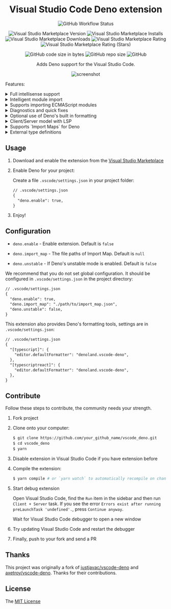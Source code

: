<div align="center">

# Visual Studio Code Deno extension

![GitHub Workflow Status](https://img.shields.io/github/workflow/status/denoland/vscode_deno/build)

![Visual Studio Marketplace Version](https://img.shields.io/visual-studio-marketplace/v/denoland.vscode-deno)
![Visual Studio Marketplace Installs](https://img.shields.io/visual-studio-marketplace/i/denoland.vscode-deno)
![Visual Studio Marketplace Downloads](https://img.shields.io/visual-studio-marketplace/d/denoland.vscode-deno)
![Visual Studio Marketplace Rating](https://img.shields.io/visual-studio-marketplace/r/denoland.vscode-deno)
![Visual Studio Marketplace Rating (Stars)](https://img.shields.io/visual-studio-marketplace/stars/denoland.vscode-deno)

![GitHub code size in bytes](https://img.shields.io/github/languages/code-size/denoland/vscode_deno)
![GitHub repo size](https://img.shields.io/github/repo-size/denoland/vscode_deno)
![GitHub](https://img.shields.io/github/license/denoland/vscode_deno)

Adds Deno support for the Visual Studio Code.

![screenshot](screenshot/screenshot.gif)

</div>

Features:

<details><summary>Full intellisense support</summary>

![Deno Support](screenshot/deno.gif)

</details>

<details><summary>Intelligent module import</summary>

![Import](screenshot/import.gif)

</details>

<details><summary>Supports importing ECMAScript modules</summary>

![Import](screenshot/ecma.gif)

</details>

<details><summary>Diagnostics and quick fixes</summary>

![Diagnostics](screenshot/diagnostics.gif)

</details>

<details><summary>Optional use of Deno's built in formatting</summary>

![Format](screenshot/format.gif)

</details>

<details><summary>Client/Server model with LSP</summary>

The extension separates Client/Server with LSP

This means that complicated problems are handled on the server-side

The extension won't block your Visual Studio Code

![Process](screenshot/process.png)

</details>

<details><summary>Supports `Import Maps` for Deno</summary>

![import_map](screenshot/import_map.gif)

</details>

<details><summary>External type definitions</summary>

The extension supports the following ways to load external declaration files

> These are all supported by Deno

1. Compiler hint

```ts
// @deno-types="./foo.d.ts"
import { foo } from "./foo.js";
```

see [example](/examples/compile-hint/mod.ts)

2. `Triple-slash` reference directive

```ts
/// <reference types="https://raw.githubusercontent.com/date-fns/date-fns/master/typings.d.ts" />

import { format } from "https://deno.land/x/date_fns/index.js";

format(new Date(), "yyyy/MM/DD");
```

see [example](/examples/react/mod.tsx)

3. `X-TypeScript-Types` custom header

```ts
import { array } from "https://cdn.pika.dev/fp-ts";

const M = array.getMonoid<number>();
console.log("concat Array", M.concat([1, 2], [2, 3]));
```

- `deno.enablePatterns` - An array of regexes that matches files Deno should be enabled on. Default is `["*"]` (matches all files). Paths are relative to the workspaces directory, so for example `["packages/"']` will look for the `packages` folder in your project.

</details>

## Usage

1. Download and enable the extension from the [Visual Studio Marketplace](https://marketplace.visualstudio.com/items?itemName=denoland.vscode-deno)

2. Enable Deno for your project:

   Create a file `.vscode/settings.json` in your project folder:

   ```json5
   // .vscode/settings.json
   {
     "deno.enable": true,
   }
   ```

3. Enjoy!

## Configuration

- `deno.enable` - Enable extension. Default is `false`

- `deno.import_map` - The file paths of Import Map. Default is `null`

- `deno.unstable` - If Deno's unstable mode is enabled. Default is `false`

We recommend that you do not set global configuration. It should be configured in `.vscode/settings.json` in the project directory:

```json5
// .vscode/settings.json
{
  "deno.enable": true,
  "deno.import_map": "./path/to/import_map.json",
  "deno.unstable": false,
}
```

This extension also provides Deno's formatting tools, settings are in `.vscode/settings.json`:

```json5
// .vscode/settings.json
{
  "[typescript]": {
    "editor.defaultFormatter": "denoland.vscode-deno",
  },
  "[typescriptreact]": {
    "editor.defaultFormatter": "denoland.vscode-deno",
  },
}
```

## Contribute

Follow these steps to contribute, the community needs your strength.

1. Fork project

2. Clone onto your computer:

   ```bash
   $ git clone https://github.com/your_github_name/vscode_deno.git
   $ cd vscode_deno
   $ yarn
   ```

3. Disable extension in Visual Studio Code if you have extension before

4. Compile the extension:

   ```bash
   $ yarn compile # or `yarn watch` to automatically recompile on changes
   ```

5. Start debug extension

   Open Visual Studio Code, find the `Run` item in the sidebar
   and then run `Client + Server` task. If you see the error `Errors exist after running preLaunchTask 'undefined'.`, press `Continue anyway`.

   Wait for Visual Studio Code debugger to open a new window

6. Try updating Visual Studio Code and restart the debugger

7. Finally, push to your fork and send a PR

## Thanks

This project was originally a fork of [justjavac/vscode-deno](https://github.com/justjavac/vscode-deno) and
[axetroy/vscode-deno](https://github.com/axetroy/vscode-deno). Thanks for their contributions.

## License

The [MIT License](LICENSE)

